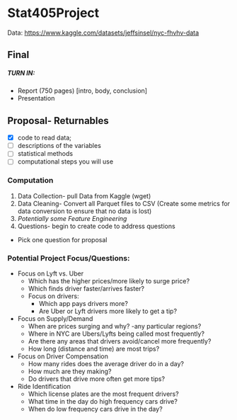 # Stat405Project

Data:
https://www.kaggle.com/datasets/jeffsinsel/nyc-fhvhv-data


## Final

##### TURN IN:
- Report (750 pages) [intro, body, conclusion]
- Presentation






## Proposal- Returnables
- [X] code to read data; 
- [ ] descriptions of the variables
- [ ] statistical methods
- [ ] computational steps you will use

### Computation
1. Data Collection- pull Data from Kaggle (wget)
2. Data Cleaning- Convert all Parquet files to CSV (Create some metrics for data conversion to ensure that no data is lost)
3. _Potentially some Feature Engineering_
4. Questions- begin to create code to address questions
* Pick one question for proposal

### Potential Project Focus/Questions:

- Focus on Lyft vs. Uber
    - Which has the higher prices/more likely to surge price?
    - Which finds driver faster/arrives faster?
    - Focus on drivers:
        - Which app pays drivers more?
        - Are Uber or Lyft drivers more likely to get a tip?
- Focus on Supply/Demand
    - When are prices surging and why?
	-any particular regions?
    - Where in NYC are Ubers/Lyfts being called most frequently?
    - Are there any areas that drivers avoid/cancel more frequently?
    - How long (distance and time) are most trips?
- Focus on Driver Compensation
    - How many rides does the average driver do in a day?
    - How much are they making?
    - Do drivers that drive more often get more tips?
- Ride Identification
    - Which license plates are the most frequent drivers?
    - What time in the day do high frequency cars drive?
    - When do low frequency cars drive in the day?
   
